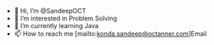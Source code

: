 - 👋 Hi, I’m @SandeepOCT
- 👀 I’m interested in Problem Solving
- 🌱 I’m currently learning Java
- 📫 How to reach me [mailto:konda.sandeep@octanner.com]Email
  

<!---
SandeepOCT/SandeepOCT is a ✨ special ✨ repository because its `README.md` (this file) appears on your GitHub profile.
You can click the Preview link to take a look at your changes.
--->
